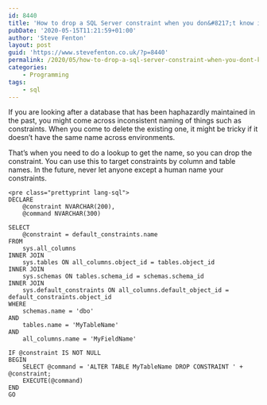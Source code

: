 ```yaml
---
id: 8440
title: 'How to drop a SQL Server constraint when you don&#8217;t know its name'
pubDate: '2020-05-15T11:21:59+01:00'
author: 'Steve Fenton'
layout: post
guid: 'https://www.stevefenton.co.uk/?p=8440'
permalink: /2020/05/how-to-drop-a-sql-server-constraint-when-you-dont-know-its-name/
categories:
    - Programming
tags:
    - sql
---
```


If you are looking after a database that has been haphazardly maintained in the past, you might come across inconsistent naming of things such as constraints. When you come to delete the existing one, it might be tricky if it doesn’t have the same name across environments.

That’s when you need to do a lookup to get the name, so you can drop the constraint. You can use this to target constraints by column and table names. In the future, never let anyone except a human name your constraints.

```
<pre class="prettyprint lang-sql">
DECLARE
    @constraint NVARCHAR(200),
    @command NVARCHAR(300)

SELECT
    @constraint = default_constraints.name
FROM 
    sys.all_columns
INNER JOIN
    sys.tables ON all_columns.object_id = tables.object_id
INNER JOIN 
    sys.schemas ON tables.schema_id = schemas.schema_id
INNER JOIN
    sys.default_constraints ON all_columns.default_object_id = default_constraints.object_id
WHERE 
    schemas.name = 'dbo'
AND
    tables.name = 'MyTableName'
AND
    all_columns.name = 'MyFieldName'

IF @constraint IS NOT NULL
BEGIN
    SELECT @command = 'ALTER TABLE MyTableName DROP CONSTRAINT ' + @constraint;
    EXECUTE(@command)
END
GO
```